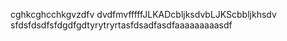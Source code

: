 cghkcghcchkgvzdfv dvdfmvfffffJLKADcbljksdvbLJKScbbljkhsdv
sfdsfdsdfsfdgdfgdtyrytryrtasfdsadfasdfaaaaaaaaasdf